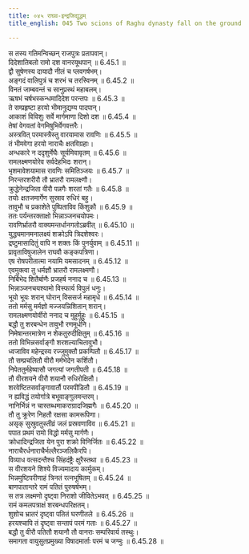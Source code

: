 ```yaml
---
title: ०४५ राघव-इन्द्रजिद्युद्धम्
title_english: 045 Two scions of Raghu dynasty fall on the ground

---
```

<div class="audioEmbed"  caption="श्रीराम-हरिसीताराममूर्ति-घनपाठिभ्यां वचनम्" src="https://archive.org/download/Ramayana-recitation-Sriram-harisItArAmamUrti-Ghanapaati-v2/Kanda_6/Kanda_6_YK-045-Two_scions_of_Raghu_dynasty_fall_on_the_ground_0.mp3"></div>

स तस्य गतिमन्विच्छन् राजपुत्रः प्रतापवान्।  
दिदेशातिबलो रामो दश वानरयूथपान् ॥ 6.45.1 ॥   
द्वौ सुषेणस्य दायादौ नीलं च प्लवगर्षभम्।  
अङ्गदं वालिपुत्रं च शरभं च तरस्विनम् ॥ 6.45.2 ॥   
विनतं जाम्बवन्तं च सानुप्रस्थं महाबलम्।  
ऋषभं चर्षभस्कन्धमादिदेश परन्तपः ॥ 6.45.3 ॥   
ते सम्प्रहृष्टा हरयो भीमानुद्यम्य पादपान्।  
आकाशं विविशुः सर्वे मार्गमाणा दिशो दश ॥ 6.45.4 ॥   
तेषां वेगवतां वेगमिषुभिर्वेगवत्तरैः।  
अस्त्रवित् परमास्त्रैस्तु वारयामास रावणिः ॥ 6.45.5 ॥   
तं भीमवेगा हरयो नाराचैः क्षतविग्रहाः।  
अन्धकारे न ददृशुर्मेघैः सूर्यमिवावृतम् ॥ 6.45.6 ॥   
रामलक्ष्मणयोरेव सर्वदेहभिदः शरान्।  
भृशमावेशयामास रावणिः समितिञ्जयः ॥ 6.45.7 ॥   
निरन्तरशरीरौ तौ भ्रातरौ रामलक्ष्णौ।  
क्रुद्धेनेन्द्रजिता वीरौ पन्नगैः शरतां गतैः ॥ 6.45.8 ॥   
तयोः क्षतजमार्गेण सुस्राव रुधिरं बहु।  
तावुभौ च प्रकाशेते पुष्पिताविव किंशुकौ ॥ 6.45.9 ॥   
ततः पर्यन्तरक्ताक्षो भिन्नाञ्जनचयोपमः।  
रावणिर्भ्रातरौ वाक्यमन्तर्धानगतोऽब्रवीत् ॥ 6.45.10 ॥   
युद्ध्यमानमनालक्ष्यं शक्रोऽपि त्रिदशेश्वरः।  
द्रष्टुमासादितुं वापि न शक्तः किं पुनर्युवाम् ॥ 6.45.11 ॥   
प्रावृताविषुजालेन राघवौ कङ्कपत्रिणा।  
एष रोषपरीतात्मा नयामि यमसादनम् ॥ 6.45.12 ॥   
एवमुक्त्वा तु धर्मज्ञौ भ्रातरौ रामलक्ष्मणौ।  
निर्बिभेद शितैर्बाणैः प्रजहर्ष ननाद च ॥ 6.45.13 ॥   
भिन्नाञ्जनचयश्यामो विस्फार्य विपुलं धनुः।  
भूयो भूयः शरान् घोरान् विससर्ज महामृधे ॥ 6.45.14 ॥   
ततो मर्मसु मर्मज्ञो मज्जयन्निशितान् शरान्।  
रामलक्ष्मणयोर्वीरो ननाद च मुहुर्मुहुः ॥ 6.45.15 ॥   
बद्धौ तु शरबन्धेन तावुभौ रणमूर्धनि।  
निमेषान्तरमात्रेण न शेकतुरुदीक्षितुम् ॥ 6.45.16 ॥   
ततो विभिन्नसर्वाङ्गौ शरशल्याचितावुभौ।  
ध्वजाविव महेन्द्रस्य रज्जुमुक्तौ प्रकम्पितौ ॥ 6.45.17 ॥   
तौ सम्प्रचलितौ वीरौ मर्मभेदेन कर्शितौ।  
निपेततुर्महेष्वासौ जगत्यां जगतीपती ॥ 6.45.18 ॥   
तौ वीरशयने वीरौ शयानौ रुधिरोक्षितौ।  
शरवेष्टितसर्वाङ्गावार्तौ परमपीडितौ ॥ 6.45.19 ॥   
न ह्यविद्धं तयोर्गात्रे बभूवाङ्गुलमन्तरम्।  
नानिर्भिन्नं न चास्तब्धमाकराग्रादजिह्मगैः ॥ 6.45.20 ॥   
तौ तु क्रूरेण निहतौ रक्षसा कामरूपिणा।  
असृक् सुस्रुवतुस्तीव्रं जलं प्रस्रवणाविव ॥ 6.45.21 ॥   
पपात प्रथमं रामो विद्धो मर्मसु मार्गणैः।  
क्रोधादिन्द्रजिता येन पुरा शक्रो विनिर्जितः ॥ 6.45.22 ॥   
नाराचैरर्धनाराचैर्भल्लैरञ्जलिकैरपि।  
विव्याध वत्सदन्तैश्च सिंहदंष्ट्रैः क्षुरैस्तथा ॥ 6.45.23 ॥   
स वीरशयने शिश्ये विज्यमादाय कार्मुकम्।  
भिन्नमुष्टिपरीणाहं त्रिनतं रत्नभूषितम् ॥ 6.45.24 ॥   
बाणपातान्तरे रामं पतितं पुरुषर्षभम्।  
स तत्र लक्ष्मणो दृष्ट्वा निराशो जीवितेऽभवत् ॥ 6.45.25 ॥   
रामं कमलपत्राक्षं शरबन्धपरिक्षतम्।  
शुशोच भ्रातरं दृष्ट्वा पतितं घरणीतले ॥ 6.45.26 ॥   
हरयश्चापि तं दृष्ट्वा सन्तापं परमं गताः ॥ 6.45.27 ॥   
बद्धौ तु वीरौ पतितौ शयानौ तौ वानराः सम्परिवार्य तस्थुः।  
समागता वायुसुतप्रमुख्या विषादमार्ताः परमं च जग्मुः ॥ 6.45.28 ॥   